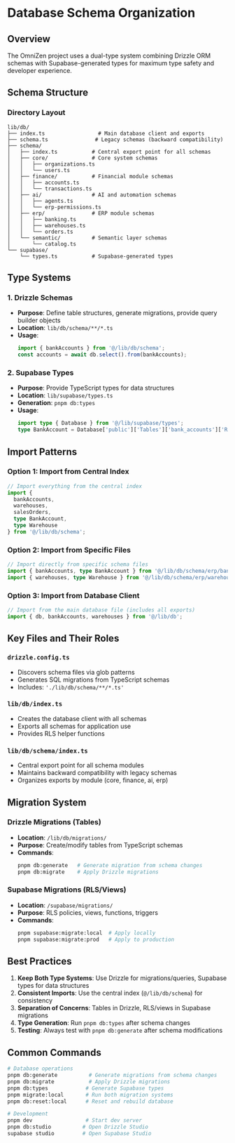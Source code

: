 # Database Schema Organization

## Overview
The OmniZen project uses a dual-type system combining Drizzle ORM schemas with Supabase-generated types for maximum type safety and developer experience.

## Schema Structure

### Directory Layout
```
lib/db/
├── index.ts                 # Main database client and exports
├── schema.ts               # Legacy schemas (backward compatibility)
├── schema/
│   ├── index.ts           # Central export point for all schemas
│   ├── core/              # Core system schemas
│   │   ├── organizations.ts
│   │   └── users.ts
│   ├── finance/           # Financial module schemas
│   │   ├── accounts.ts
│   │   └── transactions.ts
│   ├── ai/                # AI and automation schemas
│   │   ├── agents.ts
│   │   └── erp-permissions.ts
│   ├── erp/               # ERP module schemas
│   │   ├── banking.ts
│   │   ├── warehouses.ts
│   │   └── orders.ts
│   └── semantic/          # Semantic layer schemas
│       └── catalog.ts
└── supabase/
    └── types.ts           # Supabase-generated types
```

## Type Systems

### 1. Drizzle Schemas
- **Purpose**: Define table structures, generate migrations, provide query builder objects
- **Location**: `lib/db/schema/**/*.ts`
- **Usage**: 
  ```typescript
  import { bankAccounts } from '@/lib/db/schema';
  const accounts = await db.select().from(bankAccounts);
  ```

### 2. Supabase Types
- **Purpose**: Provide TypeScript types for data structures
- **Location**: `lib/supabase/types.ts`
- **Generation**: `pnpm db:types`
- **Usage**:
  ```typescript
  import type { Database } from '@/lib/supabase/types';
  type BankAccount = Database['public']['Tables']['bank_accounts']['Row'];
  ```

## Import Patterns

### Option 1: Import from Central Index
```typescript
// Import everything from the central index
import { 
  bankAccounts, 
  warehouses, 
  salesOrders,
  type BankAccount,
  type Warehouse 
} from '@/lib/db/schema';
```

### Option 2: Import from Specific Files
```typescript
// Import directly from specific schema files
import { bankAccounts, type BankAccount } from '@/lib/db/schema/erp/banking';
import { warehouses, type Warehouse } from '@/lib/db/schema/erp/warehouses';
```

### Option 3: Import from Database Client
```typescript
// Import from the main database file (includes all exports)
import { db, bankAccounts, warehouses } from '@/lib/db';
```

## Key Files and Their Roles

### `drizzle.config.ts`
- Discovers schema files via glob patterns
- Generates SQL migrations from TypeScript schemas
- Includes: `'./lib/db/schema/**/*.ts'`

### `lib/db/index.ts`
- Creates the database client with all schemas
- Exports all schemas for application use
- Provides RLS helper functions

### `lib/db/schema/index.ts`
- Central export point for all schema modules
- Maintains backward compatibility with legacy schemas
- Organizes exports by module (core, finance, ai, erp)

## Migration System

### Drizzle Migrations (Tables)
- **Location**: `/lib/db/migrations/`
- **Purpose**: Create/modify tables from TypeScript schemas
- **Commands**:
  ```bash
  pnpm db:generate   # Generate migration from schema changes
  pnpm db:migrate    # Apply Drizzle migrations
  ```

### Supabase Migrations (RLS/Views)
- **Location**: `/supabase/migrations/`
- **Purpose**: RLS policies, views, functions, triggers
- **Commands**:
  ```bash
  pnpm supabase:migrate:local  # Apply locally
  pnpm supabase:migrate:prod   # Apply to production
  ```

## Best Practices

1. **Keep Both Type Systems**: Use Drizzle for migrations/queries, Supabase types for data structures
2. **Consistent Imports**: Use the central index (`@/lib/db/schema`) for consistency
3. **Separation of Concerns**: Tables in Drizzle, RLS/views in Supabase migrations
4. **Type Generation**: Run `pnpm db:types` after schema changes
5. **Testing**: Always test with `pnpm db:generate` after schema modifications

## Common Commands

```bash
# Database operations
pnpm db:generate          # Generate migrations from schema changes
pnpm db:migrate           # Apply Drizzle migrations
pnpm db:types            # Generate Supabase types
pnpm migrate:local       # Run both migration systems
pnpm db:reset:local      # Reset and rebuild database

# Development
pnpm dev                 # Start dev server
pnpm db:studio          # Open Drizzle Studio
supabase studio         # Open Supabase Studio
```